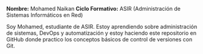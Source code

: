 **Nombre:** Mohamed Naikan
**Ciclo Formativo:** ASIR (Administración de Sistemas Informáticos en Red)  


Soy Mohamed, estudiante de ASIR. Estoy aprendiendo sobre administración de sistemas, DevOps y automatización y estoy haciendo este repositorio en GitHub donde practico los conceptos básicos de control de versiones con Git.
